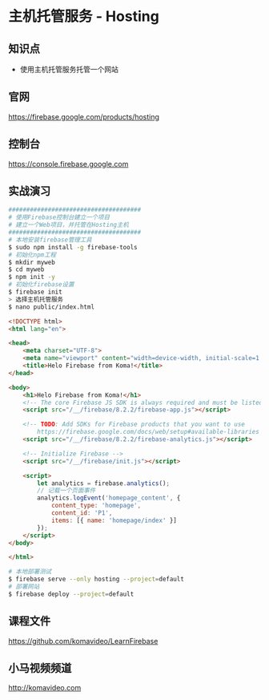 主机托管服务 - Hosting
=====================

## 知识点

* 使用主机托管服务托管一个网站

## 官网

https://firebase.google.com/products/hosting

## 控制台

https://console.firebase.google.com

## 实战演习

~~~bash
#####################################
# 使用Firebase控制台建立一个项目
# 建立一个Web项目，并托管在Hosting主机
#####################################
# 本地安装firebase管理工具
$ sudo npm install -g firebase-tools
# 初始化npm工程
$ mkdir myweb
$ cd myweb
$ npm init -y
# 初始化firebase设置
$ firebase init
> 选择主机托管服务
$ nano public/index.html
~~~
~~~html
<!DOCTYPE html>
<html lang="en">

<head>
    <meta charset="UTF-8">
    <meta name="viewport" content="width=device-width, initial-scale=1.0">
    <title>Helo Firebase from Koma!</title>
</head>

<body>
    <h1>Helo Firebase from Koma!</h1>
    <!-- The core Firebase JS SDK is always required and must be listed first -->
    <script src="/__/firebase/8.2.2/firebase-app.js"></script>

    <!-- TODO: Add SDKs for Firebase products that you want to use
        https://firebase.google.com/docs/web/setup#available-libraries -->
    <script src="/__/firebase/8.2.2/firebase-analytics.js"></script>

    <!-- Initialize Firebase -->
    <script src="/__/firebase/init.js"></script>

    <script>
        let analytics = firebase.analytics();
        // 记载一个页面事件
        analytics.logEvent('homepage_content', {
            content_type: 'homepage',
            content_id: 'P1',
            items: [{ name: 'homepage/index' }]
        });
    </script>
</body>

</html>
~~~
~~~bash
# 本地部署测试
$ firebase serve --only hosting --project=default
# 部署网站
$ firebase deploy --project=default
~~~

## 课程文件

https://github.com/komavideo/LearnFirebase

## 小马视频频道

http://komavideo.com